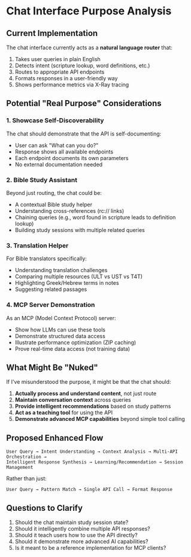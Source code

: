 # Chat Interface Purpose Analysis

## Current Implementation

The chat interface currently acts as a **natural language router** that:

1. Takes user queries in plain English
2. Detects intent (scripture lookup, word definitions, etc.)
3. Routes to appropriate API endpoints
4. Formats responses in a user-friendly way
5. Shows performance metrics via X-Ray tracing

## Potential "Real Purpose" Considerations

### 1. **Showcase Self-Discoverability**

The chat should demonstrate that the API is self-documenting:

- User can ask "What can you do?"
- Response shows all available endpoints
- Each endpoint documents its own parameters
- No external documentation needed

### 2. **Bible Study Assistant**

Beyond just routing, the chat could be:

- A contextual Bible study helper
- Understanding cross-references (rc:// links)
- Chaining queries (e.g., word found in scripture leads to definition lookup)
- Building study sessions with multiple related queries

### 3. **Translation Helper**

For Bible translators specifically:

- Understanding translation challenges
- Comparing multiple resources (ULT vs UST vs T4T)
- Highlighting Greek/Hebrew terms in notes
- Suggesting related passages

### 4. **MCP Server Demonstration**

As an MCP (Model Context Protocol) server:

- Show how LLMs can use these tools
- Demonstrate structured data access
- Illustrate performance optimization (ZIP caching)
- Prove real-time data access (not training data)

## What Might Be "Nuked"

If I've misunderstood the purpose, it might be that the chat should:

1. **Actually process and understand content**, not just route
2. **Maintain conversation context** across queries
3. **Provide intelligent recommendations** based on study patterns
4. **Act as a teaching tool** for using the API
5. **Demonstrate advanced MCP capabilities** beyond simple tool calling

## Proposed Enhanced Flow

```
User Query → Intent Understanding → Context Analysis → Multi-API Orchestration →
Intelligent Response Synthesis → Learning/Recommendation → Session Management
```

Rather than just:

```
User Query → Pattern Match → Single API Call → Format Response
```

## Questions to Clarify

1. Should the chat maintain study session state?
2. Should it intelligently combine multiple API responses?
3. Should it teach users how to use the API directly?
4. Should it demonstrate more advanced AI capabilities?
5. Is it meant to be a reference implementation for MCP clients?
